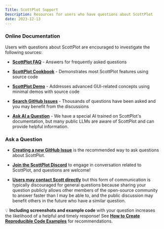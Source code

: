 ```yaml
---
Title: ScottPlot Support
Description: Resources for users who have questions about ScottPlot
date: 2023-12-13
---
```


### Online Documentation

Users with questions about ScottPlot are encouraged to investigate the following sources:

* [**ScottPlot FAQ**](https://scottplot.net/faq) - Answers for frequently asked questions

* [**ScottPlot Cookbook**](https://scottplot.net/cookbook) - Demonstrates most ScottPlot features using source code

* [**ScottPlot Demo**](https://scottplot.net/demo) - Addresses advanced GUI-related concepts using minimal demos with source code

* [**Search GitHub Issues**](https://github.com/ScottPlot/ScottPlot/issues) - Thousands of questions have been asked and you may benefit from the discussions

* [**Ask AI a Question**](/ai) - We have a special AI trained on ScottPlot's documentation, but many public LLMs are aware of ScottPlot and can provide helpful information.

### Ask a Question

* [**Creating a new GitHub Issue**](https://github.com/ScottPlot/ScottPlot/issues) is the recommended way to ask questions about ScottPlot.

* [**Join the ScottPlot Discord**](http://localhost:1313/discord/) to engage in conversation related to ScottPlot, and questions are welcome!

* [**Users may contact Scott directly**](https://swharden.com/about/#contact) but this form of communication is typically discouraged for general questions because sharing your question publicly allows other members of the open-source community to answer faster than I may be able to, and the public discussion may benefit others in the future who have a similar question.

<div class="alert alert-success m-4" role="alert">
  💡 <strong>Including screenshots and example code</strong> with your question increases the likelihood of a helpful and timely response! See <a href='/faq/repro/'><strong>How to Create Reproducible Code Examples</strong></a> for recommendations.
</div>
